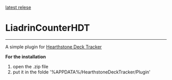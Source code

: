 [latest relese](https://github.com/kiseiju04/LiadrinCounterHDT/releases/tag/1.0)

# LiadrinCounterHDT
***
A simple plugin for [Hearthstone Deck Tracker](https://github.com/HearthSim/Hearthstone-Deck-Tracker)

**For the installation**
1. open the .zip file
2. put it in the folde '%APPDATA%/HearthstoneDeckTracker/Plugin'
